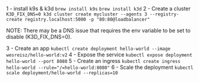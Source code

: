 1 - install k9s & k3d
`brew install k9s`
`brew install k3d`
2 - Create a cluster
`K3D_FIX_DNS=0 k3d cluster create mycluster --agents 3 --registry-create registry.localhost:5000 -p "80:80@loadbalancer"`

NOTE: There may be a DNS issue that requires the env variable to be set to disable (K3D_FIX_DNS=0).

3 - Create an app
`kubectl create deployment hello-world --image wesreisz/hello-world:v2`
4 - Expose the service
`kubectl expose deployment hello-world --port 8080`
5 - Create an ingress
`kubectl create ingress hello-world --rule="/=hello-world:8080"`
6 - Scale the deployment
`kubectl scale deployment/hello-world --replicas=10`